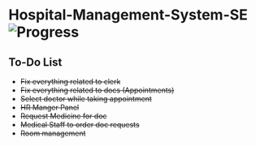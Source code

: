 # Hospital-Management-System-SE ![Progress](http://progressed.io/bar/100) 

## To-Do List
- ~~Fix everything related to clerk~~
- ~~Fix everything related to docs (Appointments)~~
- ~~Select doctor while taking appointment~~
- ~~HR Manger Panel~~
- ~~Request Medicine for doc~~
- ~~Medical Staff to order doc requests~~
- ~~Room management~~


